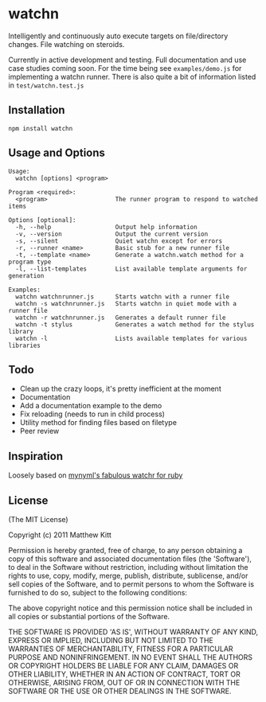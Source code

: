 
# watchn

Intelligently and continuously auto execute targets on file/directory changes. File watching on steroids.

Currently in active development and testing. Full documentation and use case studies coming soon. For the time being see `examples/demo.js` for implementing a watchn runner. There is also quite a bit of information listed in `test/watchn.test.js`


## Installation

    npm install watchn


## Usage and Options

    Usage:
      watchn [options] <program>

    Program <required>:
      <program>                   The runner program to respond to watched items

    Options [optional]:
      -h, --help                  Output help information
      -v, --version               Output the current version
      -s, --silent                Quiet watchn except for errors
      -r, --runner <name>         Basic stub for a new runner file
      -t, --template <name>       Generate a watchn.watch method for a program type
      -l, --list-templates        List available template arguments for generation

    Examples:
      watchn watchnrunner.js      Starts watchn with a runner file
      watchn -s watchnrunner.js   Starts watchn in quiet mode with a runner file
      watchn -r watchnrunner.js   Generates a default runner file
      watchn -t stylus            Generates a watch method for the stylus library
      watchn -l                   Lists available templates for various libraries


## Todo

- Clean up the crazy loops, it's pretty inefficient at the moment
- Documentation
- Add a documentation example to the demo
- Fix reloading (needs to run in child process)
- Utility method for finding files based on filetype
- Peer review


## Inspiration

Loosely based on [mynyml's fabulous watchr for ruby](http://mynyml.com/ruby/flexible-continuous-testing)


## License

(The MIT License)

Copyright (c) 2011 Matthew Kitt

Permission is hereby granted, free of charge, to any person obtaining
a copy of this software and associated documentation files (the
'Software'), to deal in the Software without restriction, including
without limitation the rights to use, copy, modify, merge, publish,
distribute, sublicense, and/or sell copies of the Software, and to
permit persons to whom the Software is furnished to do so, subject to
the following conditions:

The above copyright notice and this permission notice shall be
included in all copies or substantial portions of the Software.

THE SOFTWARE IS PROVIDED 'AS IS', WITHOUT WARRANTY OF ANY KIND,
EXPRESS OR IMPLIED, INCLUDING BUT NOT LIMITED TO THE WARRANTIES OF
MERCHANTABILITY, FITNESS FOR A PARTICULAR PURPOSE AND NONINFRINGEMENT.
IN NO EVENT SHALL THE AUTHORS OR COPYRIGHT HOLDERS BE LIABLE FOR ANY
CLAIM, DAMAGES OR OTHER LIABILITY, WHETHER IN AN ACTION OF CONTRACT,
TORT OR OTHERWISE, ARISING FROM, OUT OF OR IN CONNECTION WITH THE
SOFTWARE OR THE USE OR OTHER DEALINGS IN THE SOFTWARE.

